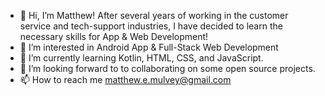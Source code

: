 - 👋 Hi, I’m Matthew! After several years of working in the customer service and tech-support industries, I have decided to learn the necessary skills for App & Web Development!
- 👀 I’m interested in Android App & Full-Stack Web Development
- 🌱 I’m currently learning Kotlin, HTML, CSS, and JavaScript.
- 💞️ I’m looking forward to to collaborating on some open source projects.
- 📫 How to reach me matthew.e.mulvey@gmail.com

<!---
mulv93/mulv93 is a ✨ special ✨ repository because its `README.md` (this file) appears on your GitHub profile.
You can click the Preview link to take a look at your changes.
--->

